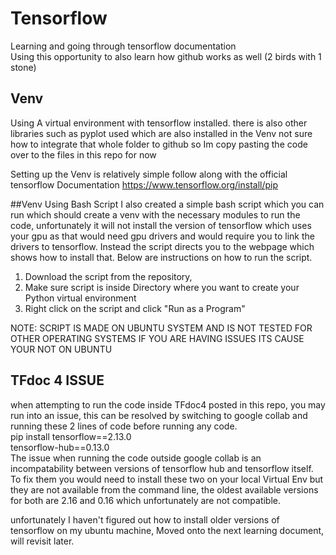 # Tensorflow
Learning and going through tensorflow documentation   
Using this opportunity to also learn how github works as well (2 birds with 1 stone)  

## Venv
Using A virtual environment with tensorflow installed. there is also other libraries such as pyplot used which are also installed in the Venv not sure how to integrate that whole folder to github so Im copy pasting the code over to the files in this repo for now  
  
Setting up the Venv is relatively simple follow along with the official tensorflow Documentation https://www.tensorflow.org/install/pip   

##Venv Using Bash Script
I also created a simple bash script which you can run which should create a venv with the necessary modules to run the code, unfortunately it will not install the version of tensorflow which uses your gpu as that would need gpu drivers and would require you to link the drivers to tensorflow. Instead the script directs you to the webpage which shows how to install that. Below are instructions on how to run the script.  

1. Download the script from the repository,
2. Make sure script is inside Directory where you want to create your Python virtual environment
3. Right click on the script and click "Run as a Program"

NOTE: SCRIPT IS MADE ON UBUNTU SYSTEM AND IS NOT TESTED FOR OTHER OPERATING SYSTEMS IF YOU ARE HAVING ISSUES ITS CAUSE YOUR NOT ON UBUNTU

## TFdoc 4 ISSUE
when attempting to run the code inside TFdoc4 posted in this repo, you may run into an issue, this can be resolved by switching to google collab and running these 2 lines of code before running any code.  
pip install tensorflow==2.13.0  
tensorflow-hub==0.13.0  
The issue when running the code outside google collab is an incompatability between versions of tensorflow hub and tensorflow itself. To fix them you would need to install these two on your local Virtual Env but they are not available from the command line, the oldest available versions for both are 2.16 and 0.16 which unfortunately are not compatible. 

unfortunately I haven't figured out how to install older versions of tensorflow on my ubuntu machine, Moved onto the next learning document, will revisit later.
